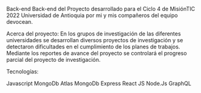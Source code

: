 Back-end
Back-end del Proyecto desarrollado para el Ciclo 4 de MisiónTIC 2022 Universidad de Antioquia por mi y mis compañeros del equipo devocean. 

Acerca del proyecto: En los grupos de investigación de las diferentes universidades se desarrollan diversos proyectos de investigación y se detectaron dificultades en el cumplimiento de los planes de trabajos. Mediante los reportes de avance del proyecto se controlará el progreso parcial del proyecto de investigación.



Tecnologías:

Javascript
MongoDb Atlas
MongoDb
Express
React JS
Node.Js
GraphQL
